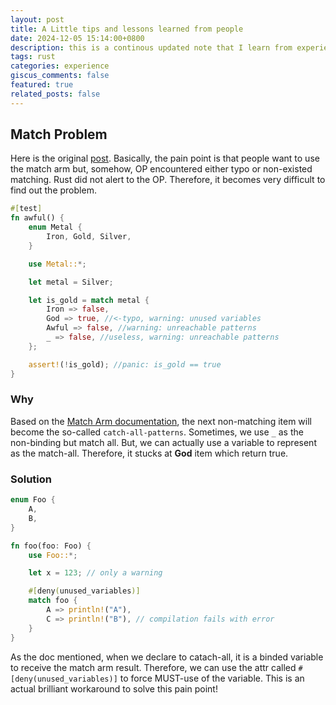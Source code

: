 ```yaml
---
layout: post
title: A Little tips and lessons learned from people
date: 2024-12-05 15:14:00+0800
description: this is a continous updated note that I learn from experience of mine or others
tags: rust
categories: experience
giscus_comments: false
featured: true
related_posts: false
---
```


## Match Problem

Here is the original [post](https://users.rust-lang.org/t/this-match-feature-is-awful/122046/38). Basically, the pain point is that people want to use the match arm but, somehow, OP encountered either typo or non-existed matching. Rust did not alert to the OP. Therefore, it becomes very difficult to find out the problem.

```rust
#[test]
fn awful() {
    enum Metal {
        Iron, Gold, Silver,
    }

    use Metal::*;

    let metal = Silver;

    let is_gold = match metal {
        Iron => false,
        God => true, //<-typo, warning: unused variables
        Awful => false, //warning: unreachable patterns
        _ => false, //useless, warning: unreachable patterns
    };

    assert!(!is_gold); //panic: is_gold == true
}
```

### Why

Based on the [Match Arm documentation](https://doc.rust-lang.org/book/ch06-02-match.html#catch-all-patterns-and-the-_-placeholder), the next non-matching item will become the so-called `catch-all-patterns`. Sometimes, we use `_` as the non-binding but match all. But, we can actually use a variable to represent as the match-all. Therefore, it stucks at **God** item which return true.

### Solution

```rust
enum Foo {
    A,
    B,
}

fn foo(foo: Foo) {
    use Foo::*;

    let x = 123; // only a warning

    #[deny(unused_variables)]
    match foo {
        A => println!("A"),
        C => println!("B"), // compilation fails with error
    }
}
```

As the doc mentioned, when we declare to catach-all, it is a binded variable to receive the match arm result. Therefore, we can use the attr called `#[deny(unused_variables)]` to force MUST-use of the variable. This is an actual brilliant workaround to solve this pain point!
